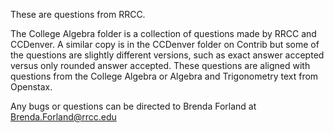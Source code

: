 These are questions from RRCC.

The College Algebra folder is a collection of questions made by RRCC and CCDenver. A similar copy is in the CCDenver folder on Contrib  but some of the questions are slightly different versions, such as exact answer accepted versus only rounded answer accepted. These questions are aligned with questions from the College Algebra or Algebra and Trigonometry text from Openstax.

Any bugs or questions can be directed to Brenda Forland at Brenda.Forland@rrcc.edu
